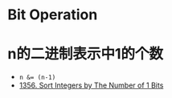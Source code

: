 # Bit Operation

# n的二进制表示中1的个数
* `n &= (n-1)`
* [1356. Sort Integers by The Number of 1 Bits](https://leetcode.com/problems/sort-integers-by-the-number-of-1-bits/description/)

